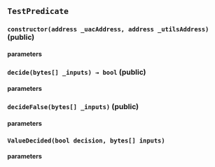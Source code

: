 ## `TestPredicate`



### `constructor(address _uacAddress, address _utilsAddress)` (public)



#### parameters
### `decide(bytes[] _inputs) → bool` (public)



#### parameters
### `decideFalse(bytes[] _inputs)` (public)



#### parameters
### `ValueDecided(bool decision, bytes[] inputs)`



#### parameters
